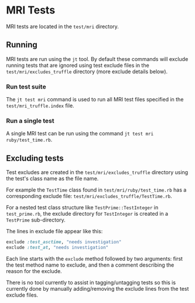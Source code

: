# MRI Tests

MRI tests are located in the `test/mri` directory.

## Running

MRI tests are run using the `jt` tool. By default these commands will exclude
running tests that are ignored using test exclude files in the
`test/mri/excludes_truffle` directory (more exclude details below).

### Run test suite

The `jt test mri` command is used to run all MRI test files specified in the
`test/mri_truffle.index` file.

### Run a single test

A single MRI test can be run using the command `jt test mri ruby/test_time.rb`.

## Excluding tests 

Test excludes are created in the `test/mri/excludes_truffle` directory using the
test's class name as the file name.

For example the `TestTime` class found in `test/mri/ruby/test_time.rb` has a
corresponding exclude file: `test/mri/excludes_truffle/TestTime.rb`.

For a nested test class structure like `TestPrime::TestInteger` in
`test_prime.rb`, the exclude directory for `TestInteger` is created in a
`TestPrime` sub-directory.

The lines in exclude file appear like this:

```ruby
exclude :test_asctime, "needs investigation"
exclude :test_at, "needs investigation"
```

Each line starts with the `exclude` method followed by two arguments: first the
test method name to exclude, and then a comment describing the reason for the
exclude.

There is no tool currently to assist in tagging/untagging tests so this is
currently done by manually adding/removing the exclude lines from the test
exclude files.
